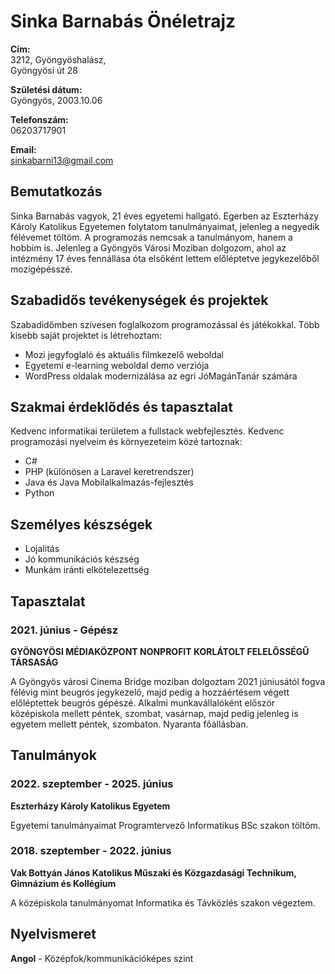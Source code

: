 # Sinka Barnabás Önéletrajz

**Cím:**  
3212, Gyöngyöshalász,  
Gyöngyösi út 28

**Születési dátum:**  
Gyöngyös, 2003.10.06

**Telefonszám:**  
06203717901

**Email:**  
[sinkabarni13@gmail.com](mailto:sinkabarni13@gmail.com)

## Bemutatkozás

Sinka Barnabás vagyok, 21 éves egyetemi hallgató. Egerben az Eszterházy Károly Katolikus Egyetemen folytatom tanulmányaimat, jelenleg a negyedik félévemet töltöm. A programozás nemcsak a tanulmányom, hanem a hobbim is. Jelenleg a Gyöngyös Városi Moziban dolgozom, ahol az intézmény 17 éves fennállása óta elsőként lettem előléptetve jegykezelőből mozigépésszé.

## Szabadidős tevékenységek és projektek

Szabadidőmben szívesen foglalkozom programozással és játékokkal. Több kisebb saját projektet is létrehoztam:

- Mozi jegyfoglaló és aktuális filmkezelő weboldal
- Egyetemi e-learning weboldal demo verziója
- WordPress oldalak modernizálása az egri JóMagánTanár számára

## Szakmai érdeklődés és tapasztalat

Kedvenc informatikai területem a fullstack webfejlesztés. Kedvenc programozási nyelveim és környezeteim közé tartoznak:

- C#
- PHP (különösen a Laravel keretrendszer)
- Java és Java Mobilalkalmazás-fejlesztés
- Python

## Személyes készségek

- Lojalitás
- Jó kommunikációs készség
- Munkám iránti elkötelezettség

## Tapasztalat

### 2021. június - Gépész
**GYÖNGYÖSI MÉDIAKÖZPONT NONPROFIT KORLÁTOLT FELELŐSSÉGŰ TÁRSASÁG**

A Gyöngyös városi Cinema Bridge moziban dolgoztam 2021 júniusától fogva félévig mint beugrós jegykezelő, majd pedig a hozzáértésem végett előléptettek beugrós gépészé. Alkalmi munkavállalóként először középiskola mellett péntek, szombat, vasárnap, majd pedig jelenleg is egyetem mellett péntek, szombaton. Nyaranta főállásban.

## Tanulmányok

### 2022. szeptember - 2025. június
**Eszterházy Károly Katolikus Egyetem**

Egyetemi tanulmányaimat Programtervező Informatikus BSc szakon töltöm.

### 2018. szeptember - 2022. június
**Vak Bottyán János Katolikus Műszaki és Közgazdasági Technikum, Gimnázium és Kollégium**

A középiskola tanulmányomat Informatika és Távközlés szakon végeztem.

## Nyelvismeret

**Angol** - Középfok/kommunikációképes szint
